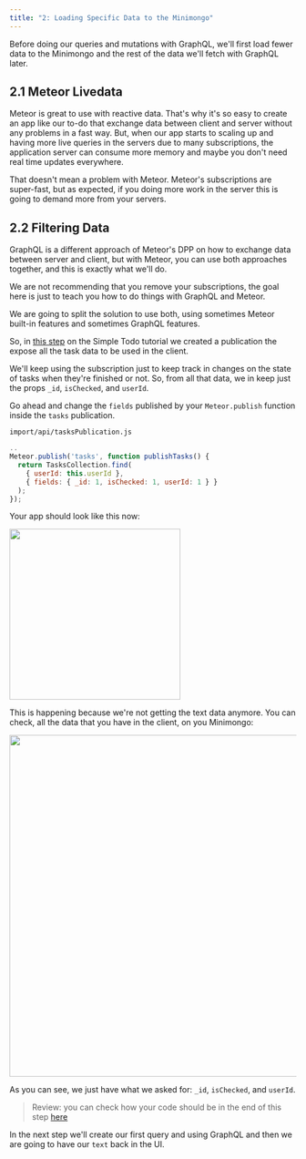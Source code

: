 ```yaml
---
title: "2: Loading Specific Data to the Minimongo"
---
```


Before doing our queries and mutations with GraphQL, we'll first load fewer data to the Minimongo and the rest of the data we'll fetch with GraphQL later.

## 2.1 Meteor Livedata

Meteor is great to use with reactive data. That's why it's so easy to create an app like our to-do that exchange data between client and server without any problems in a fast way. But, when our app starts to scaling up and having more live queries in the servers due to many subscriptions, the application server can consume more memory and maybe you don't need real time updates everywhere.

That doesn't mean a problem with Meteor. Meteor's subscriptions are super-fast, but as expected, if you doing more work in the server this is going to demand more from your servers.

## 2.2 Filtering Data

GraphQL is a different approach of Meteor's DPP on how to exchange data between server and client, but with Meteor, you can use both approaches together, and this is exactly what we'll do.

We are not recommending that you remove your subscriptions, the goal here is just to teach you how to do things with GraphQL and Meteor.

We are going to split the solution to use both, using sometimes Meteor built-in features and sometimes GraphQL features.

So, in [this step](https://react-tutorial.meteor.com/simple-todos/09-publications.html#9-2-Tasks-Publication) on the Simple Todo tutorial we created a publication the expose all the task data to be used in the client.

We'll keep using the subscription just to keep track in changes on the state of tasks when they're finished or not. So, from all that data, we in keep just the props `_id`, `isChecked`, and `userId`.

Go ahead and change the `fields` published by your `Meteor.publish` function inside the `tasks` publication.

`import/api/tasksPublication.js`

```js
..
Meteor.publish('tasks', function publishTasks() {
  return TasksCollection.find(
    { userId: this.userId },
    { fields: { _id: 1, isChecked: 1, userId: 1 } }
  );
});
```

Your app should look like this now:

<img width="300px" src="/simple-todos-graphql/assets/step02-tasks-no-name.png"/>


This is happening because we're not getting the text data anymore. You can check, all the data that you have in the client, on you Minimongo:


<img width="600px" src="/simple-todos-graphql/assets/step02-minimongo.png"/>


As you can see, we just have what we asked for: `_id`, `isChecked`, and `userId`.

> Review: you can check how your code should be in the end of this step [here](https://github.com/meteor/react-tutorial/tree/master/src/simple-todos-graphql/step02)

In the next step we'll create our first query and using GraphQL and then we are going to have our `text` back in the UI.
